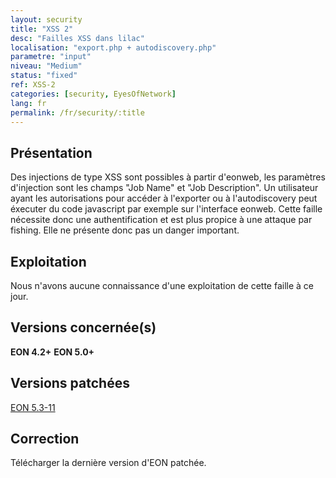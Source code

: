 ```yaml
---
layout: security
title: "XSS 2"
desc: "Failles XSS dans lilac"
localisation: "export.php + autodiscovery.php"
parametre: "input"
niveau: "Medium"
status: "fixed"
ref: XSS-2
categories: [security, EyesOfNetwork]
lang: fr
permalink: /fr/security/:title
---
```


## Présentation

Des injections de type XSS sont possibles à partir d'eonweb, les paramètres d'injection sont les champs "Job Name" et "Job Description". Un utilisateur ayant les autorisations pour accéder à l'exporter ou à l'autodiscovery peut éxecuter du code javascript par exemple sur l'interface eonweb. Cette faille nécessite donc une authentification et est plus propice à une attaque par fishing. Elle ne présente donc pas un danger important.

## Exploitation

Nous n'avons aucune connaissance d'une exploitation de cette faille à ce jour.

## Versions concernée(s)

**EON 4.2+**
**EON 5.0+**

## Versions patchées

[EON 5.3-11](https://github.com/EyesOfNetworkCommunity/eonweb/releases/tag/5.3-11)

## Correction

Télécharger la dernière version d'EON patchée.
